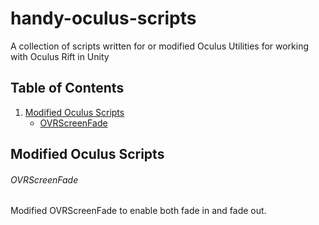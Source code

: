 # handy-oculus-scripts
A collection of scripts written for or modified Oculus Utilities for working with Oculus Rift in Unity

## Table of Contents

1. [Modified Oculus Scripts](#modified-oculus-scripts)
    * [OVRScreenFade](/Modified_Oculus_Scripts/OVRScreenFade.cs)

## Modified Oculus Scripts

###### OVRScreenFade
Modified OVRScreenFade to enable both fade in and fade out.
